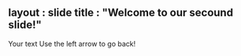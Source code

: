layout : slide
title : "Welcome to our secound slide!"
-----
Your text
Use the left arrow to go back!
